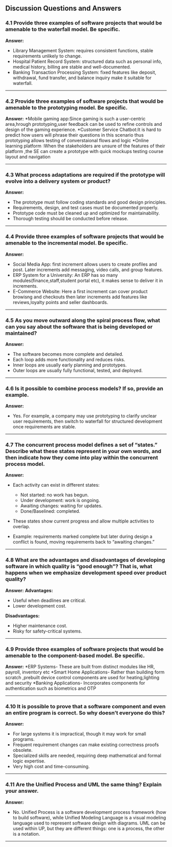 
## Discussion Questions and Answers

### 4.1 Provide three examples of software projects that would be amenable to the waterfall model. Be specific.

**Answer:**

* Library Management System: requires consistent functions, stable requirements unlikely to change.
* Hospital Patient Record System: structured data such as personal info, medical history, billing are stable and well-documented.
* Banking Transaction Processing System: fixed features like deposit, withdrawal, fund transfer, and balance inquiry make it suitable for waterfall.

---

### 4.2 Provide three examples of software projects that would be amenable to the prototyping model. Be specific.

**Answer:**
*Mobile gaming app:Since gaming is such a user-centric area,hrough prototyping,user feedback can be used to refine controls and design of the gaming experience.
*Customer Service Chatbot:It is hard to predict how users will phrase their questions in this scenario thus prototyping allows testing of converstaional flows and logic
*Online learning platform :When the stakeholders are unsure of the features of their platform ,the SE can create a prototype with quick mockups testing course layout and navigation

---

### 4.3 What process adaptations are required if the prototype will evolve into a delivery system or product?

**Answer:**

* The prototype must follow coding standards and good design principles.
* Requirements, design, and test cases must be documented properly.
* Prototype code must be cleaned up and optimized for maintainability.
* Thorough testing should be conducted before release.

---

### 4.4 Provide three examples of software projects that would be amenable to the incremental model. Be specific.

**Answer:**

* Social Media App: first increment allows users to create profiles and post. Later increments add messaging, video calls, and group features.
* ERP System for a University: An ERP has so many modules(finance,staff,student portal etc), it makes sense to deliver it in increments.
* E-Commerce Website: Here a first increment can cover product browisng and checkouts then later increments add features like reviews,loyalty points and seller dashboards.
---

### 4.5 As you move outward along the spiral process flow, what can you say about the software that is being developed or maintained?

**Answer:**

* The software becomes more complete and detailed.
* Each loop adds more functionality and reduces risks.
* Inner loops are usually early planning and prototypes.
* Outer loops are usually fully functional, tested, and deployed.

---

### 4.6 Is it possible to combine process models? If so, provide an example.

**Answer:**

* Yes. For example, a company may use prototyping to clarify unclear user requirements, then switch to waterfall for structured development once requirements are stable.

---

### 4.7 The concurrent process model defines a set of “states.” Describe what these states represent in your own words, and then indicate how they come into play within the concurrent process model.

**Answer:**

* Each activity can exist in different states:

  * Not started: no work has begun.
  * Under development: work is ongoing.
  * Awaiting changes: waiting for updates.
  * Done/Baselined: completed.
* These states show current progress and allow multiple activities to overlap.
* Example: requirements marked complete but later during design a conflict is found, moving requirements back to “awaiting changes.”

---

### 4.8 What are the advantages and disadvantages of developing software in which quality is “good enough”? That is, what happens when we emphasize development speed over product quality?

**Answer:**
**Advantages:**

* Useful when deadlines are critical.
* Lower development cost.

**Disadvantages:**

* Higher maintenance cost.
* Risky for safety-critical systems.

---

### 4.9 Provide three examples of software projects that would be amenable to the component-based model. Be specific.

**Answer:**
*ERP Systems- These are built from distinct modules like HR, payroll, inventory etc
*Smart Home Applications- Rather than building form scratch ,prebuilt device control components are used for heating,lighting and security
*Banking Applications- Incorporates components for authentication such as biometrics and OTP


---

### 4.10 It is possible to prove that a software component and even an entire program is correct. So why doesn’t everyone do this?

**Answer:**

* For large systems it is impractical, though it may work for small programs.
* Frequent requirement changes can make existing correctness proofs obsolete.
* Specialized skills are needed, requiring deep mathematical and formal logic expertise.
* Very high cost and time-consuming.

---

### 4.11 Are the Unified Process and UML the same thing? Explain your answer.

**Answer:**

* No. Unified Process is a software development process framework (how to build software), while Unified Modeling Language is a visual modeling language used to represent software design with diagrams. UML can be used within UP, but they are different things: one is a process, the other is a notation.

---




